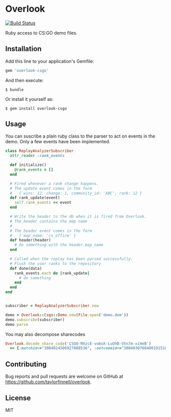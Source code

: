 # Overlook
[![Build Status](https://travis-ci.org/fastpeek/overlook.svg?branch=master)](https://travis-ci.org/fastpeek/overlook)

Ruby access to CS:GO demo files.

## Installation

Add this line to your application's Gemfile:

```ruby
gem 'overlook-csgo'
```

And then execute:

    $ bundle

Or install it yourself as:

    $ gem install overlook-csgo

## Usage

You can suscribe a plain ruby class to the parser to act on events
in the demo. Only a few events have been implemented.

```ruby
class ReplayAnalyzerSubscriber
  attr_reader :rank_events

  def initialize()
    @rank_events = []
  end

  # Fired whenever a rank change happens.
  # The update event comes in the form
  #   { wins: 12, change: 1, community_id: 'ABC', rank: 12 }
  def rank_update(event)
    self.rank_events << event
  end

  # Write the header to the db when it is fired from Overlook.
  # The header contains the map name
  #
  # The header event comes in the form
  #   { map_name: 'cs_office' }
  def header(header)
    # do something with the header.map_name
  end

  # Called when the replay has been parsed successfully.
  # Flush the user ranks to the repository
  def done(data)
    rank_events.each do |rank_update|
      # do something
    end
  end
end


subscriber = ReplayAnalyzerSubscriber.new

demo = Overlook::Csgo::Demo.new(File.open('demo.dem'))
demo.subscribe(subscriber)
demo.parse
```

You may also decompose sharecodes

```ruby
Overlook.decode_share_code('CSGO-MXzcE-vo6oX-LuOhB-Vhn7m-xiHeB')
  => {:matchid=>"3004024506927808536", :outcomeid=>"3004030760400191518", :tokenid=>"34492"}
```

## Contributing

Bug reports and pull requests are welcome on GitHub at https://github.com/taylorfinnell/overlook.

## License

MIT
